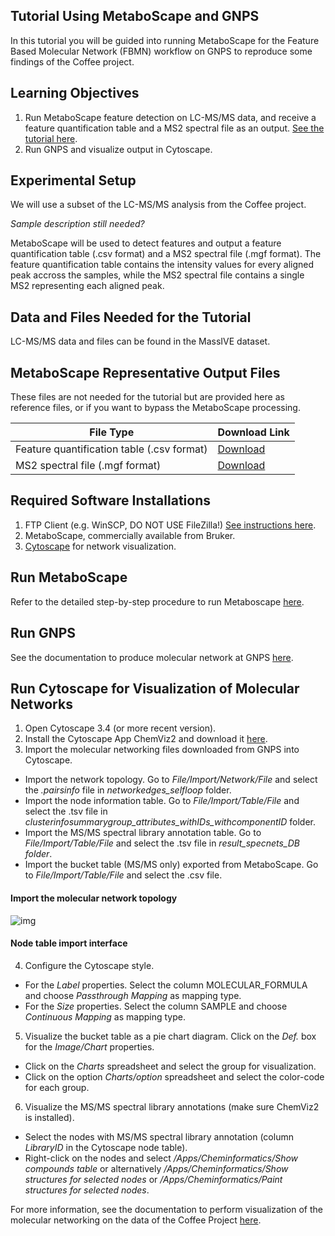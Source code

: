 ## Tutorial Using MetaboScape and GNPS

In this tutorial you will be guided into running MetaboScape for the Feature Based Molecular Network (FBMN) workflow on GNPS to reproduce some findings of the Coffee project.

## Learning Objectives

1. Run MetaboScape feature detection on LC-MS/MS data, and receive a feature quantification table and a MS2 spectral file as an output. [See the tutorial here](../featurebasedmolecularnetworking.md).
2. Run GNPS and visualize output in Cytoscape.

## Experimental Setup

We will use a subset of the LC-MS/MS analysis from the Coffee project. 

*Sample description still needed?* 

MetaboScape will be used to detect features and output a feature quantification table (.csv format) and a MS2 spectral file (.mgf format). The feature quantification table contains the intensity values for every aligned peak accross the samples, while the MS2 spectral file contains a single MS2 representing each aligned peak.

## Data and Files Needed for the Tutorial

LC-MS/MS data and files can be found in the MassIVE dataset.

## MetaboScape Representative Output Files
These files are not needed for the tutorial but are provided here as reference files, or if you want to bypass the MetaboScape processing.

|     File Type    | Download Link          |
| ------------- |------------- |
| Feature quantification table (.csv format) | [Download](https://github.com/lfnothias/GNPSDocumentation/blob/master/docs/tutorials/AG_tutorial_files/MetaboScape-GNPS-Coffee_Tutorial_msmsonly_featuretable.csv) |
| MS2 spectral file (.mgf format) | [Download](https://github.com/lfnothias/GNPSDocumentation/blob/master/docs/tutorials/AG_tutorial_files/MetaboScape-GNPS-Coffee_Tutorial.mgf) |

## Required Software Installations

1. FTP Client (e.g. WinSCP, DO NOT USE FileZilla!) [See instructions here](http://proteomics.ucsd.edu/service/massive/documentation/submit-data/upload-data/).
2. MetaboScape, commercially available from Bruker. 
3. [Cytoscape](http://www.cytoscape.org/download.php) for network visualization.

## Run MetaboScape
Refer to the detailed step-by-step procedure to run Metaboscape [here](../featurebasedmolecularnetworking-with-metaboscape.md).

## Run GNPS

See the documentation to produce molecular network at GNPS [here](../featurebasedmolecularnetworking.md).

## Run Cytoscape for Visualization of Molecular Networks

1. Open Cytoscape 3.4 (or more recent version).
2. Install the Cytoscape App ChemViz2 and download it [here](http://apps.cytoscape.org/apps/chemviz2).
3. Import the molecular networking files downloaded from GNPS into Cytoscape.
 - Import the network topology. Go to *File/Import/Network/File* and select the *.pairsinfo* file in *networkedges_selfloop* folder.
 - Import the node information table. Go to *File/Import/Table/File* and select the .tsv file in *clusterinfosummarygroup_attributes_withIDs_withcomponentID* folder.
 - Import the MS/MS spectral library annotation table. Go to *File/Import/Table/File* and select the .tsv file in *result_specnets_DB folder*.
 - Import the bucket table (MS/MS only) exported from MetaboScape. Go to *File/Import/Table/File* and select the .csv file.
 
#### Import the molecular network topology

![img](img/metaboscapeexportforgnps/Metabo_2.PNG)
 
#### Node table import interface

 
4. Configure the Cytoscape style.
 - For the *Label* properties. Select the column MOLECULAR_FORMULA and choose *Passthrough Mapping* as mapping type.
 - For the *Size* properties. Select the column SAMPLE and choose *Continuous Mapping* as mapping type.
 
5. Visualize the bucket table as a pie chart diagram. Click on the *Def.* box for the *Image/Chart* properties.
 - Click on the *Charts* spreadsheet and select the group for visualization.
 - Click on the option *Charts/option* spreadsheet and select the color-code for each group.

6. Visualize the MS/MS spectral library annotations (make sure ChemViz2 is installed).
 - Select the nodes with MS/MS spectral library annotation (column *LibraryID* in the Cytoscape node table).
 - Right-click on the nodes and select */Apps/Cheminformatics/Show compounds table* or alternatively */Apps/Cheminformatics/Show structures for selected nodes* or */Apps/Cheminformatics/Paint structures for selected nodes*.

For more information, see the documentation to perform visualization of the molecular networking on the data of the Coffee Project [here](../featurebasedmolecularnetworking-cytoscape.md).

